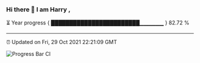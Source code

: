 ### Hi there 👋 I am Harry , 

⏳ Year progress { ████████████████████████▁▁▁▁▁▁ } 82.72 %

---

⏰ Updated on Fri, 29 Oct 2021 22:21:09 GMT

![Progress Bar CI](https://github.com/duykhang68/duykhang68/workflows/Progress%20Bar%20CI/badge.svg)
